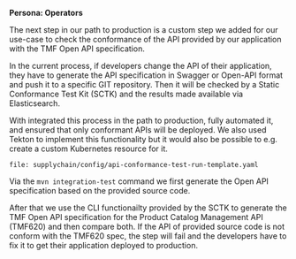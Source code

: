 **Persona: Operators**

The next step in our path to production is a custom step we added for our use-case to check the conformance of the API provided by our application with the TMF Open API specification.

In the current process, if developers change the API of their application, they have to generate the API specification in Swagger or Open-API format and push it to a specific GIT repository. Then it will be checked by a Static Conformance Test Kit (SCTK) and the results made available via Elasticsearch.

With integrated this process in the path to production, fully automated it, and ensured that only conformant APIs will be deployed. We also used Tekton to implement this functionality but it would also be possible to e.g. create a custom Kubernetes resource for it.
```editor:open-file
file: supplychain/config/api-conformance-test-run-template.yaml
```

Via the `mvn integration-test` command we first generate the Open API specification based on the provided source code.

After that we use the CLI functionailty provided by the SCTK to generate the TMF Open API specification for the Product Catalog Management API (TMF620) and then compare both.
If the API of provided source code is not conform with the TMF620 spec, the step will fail and the developers have to fix it to get their application deployed to production.
